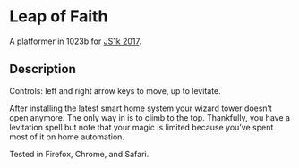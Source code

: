 # Leap of Faith

A platformer in 1023b for [JS1k 2017](http://js1k.com/2017-magic/).

## Description

Controls: left and right arrow keys to move, up to levitate.

After installing the latest smart home system your wizard tower doesn’t open anymore. The only way in is to climb to the top. Thankfully, you have a levitation spell but note that your magic is limited because you’ve spent most of it on home automation.

Tested in Firefox, Chrome, and Safari.
